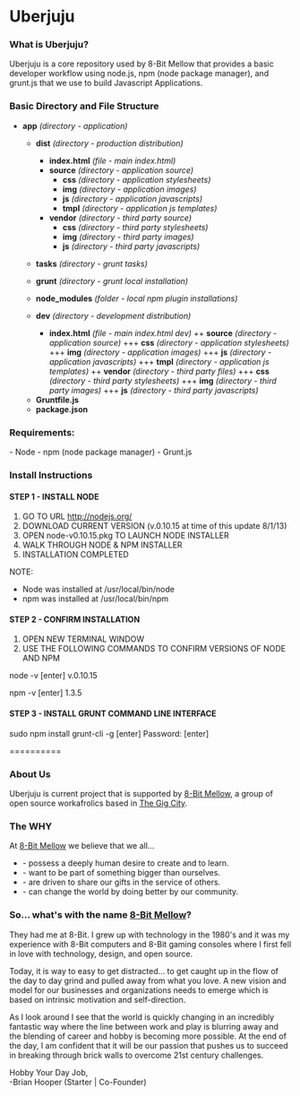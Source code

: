 Uberjuju
========

<h3>What is Uberjuju?</h3>
Uberjuju is a core repository used by 8-Bit Mellow that provides a basic developer workflow using node.js, npm (node package manager), and grunt.js that we use to build Javascript Applications. 

<h3>Basic Directory and File Structure</h3>

+ <b>app</b> <i>(directory - application)</i>
  
  + <b>dist</b> <i>(directory - production distribution)</i>
    - <b>index.html</b> <i>(file - main index.html)</i>
    + <b>source</b> <i>(directory - application source)</i>
      + <b>css</b> <i>(directory - application stylesheets)</i>
      + <b>img</b> <i>(directory - application images)</i>
      + <b>js</b> <i>(directory - application javascripts)</i>
      + <b>tmpl</b> <i>(directory - application js templates)</i>
    + <b>vendor</b>  <i>(directory - third party source)</i>
      + <b>css</b> <i>(directory - third party stylesheets)</i>
      + <b>img</b> <i>(directory - third party images)</i>
      + <b>js</b> <i>(directory - third party javascripts)</i>
  
  + <b>tasks</b> <i>(directory - grunt tasks)</i>
  
  + <b>grunt</b> <i>(directory - grunt local installation)</i>
  
  + <b>node_modules</b> <i>(folder - local npm plugin installations)</i>
  
  + <b>dev</b> <i>(directory - development distribution)</i>
    - <b>index.html</b> <i>(file - main index.html dev)</i>
      ++ <b>source</b> <i>(directory - application source)</i>
        +++ <b>css</b> <i>(directory - application stylesheets)</i>
        +++ <b>img</b> <i>(directory - application images)</i>
        +++ <b>js</b> <i>(directory - application javascripts)</i>
        +++ <b>tmpl</b> <i>(directory - application js templates)</i>
      ++ <b>vendor</b>  <i>(directory - third party files)</i>
        +++ <b>css</b> <i>(directory - third party stylesheets)</i>
        +++ <b>img</b> <i>(directory - third party images)</i>
        +++ <b>js</b> <i>(directory - third party javascripts)</i>
  
  - <b>Gruntfile.js</b>
  - <b>package.json</b>


<h3>Requirements:</h3>
 - Node
 - npm (node package manager)
 - Grunt.js

<h3>Install Instructions</h3>

<h4>STEP 1 - INSTALL NODE</h4>

1. GO TO URL http://nodejs.org/
2. DOWNLOAD CURRENT VERSION (v.0.10.15 at time of this update 8/1/13)
3. OPEN node-v0.10.15.pkg TO LAUNCH NODE INSTALLER
4. WALK THROUGH NODE & NPM INSTALLER
5. INSTALLATION COMPLETED

NOTE:
- Node was installed at /usr/local/bin/node
- npm was installed at /usr/local/bin/npm


<h4>STEP 2 - CONFIRM INSTALLATION</h4>

1. OPEN NEW TERMINAL WINDOW
2. USE THE FOLLOWING COMMANDS TO CONFIRM VERSIONS OF NODE AND NPM

node -v [enter]
v.0.10.15

npm -v [enter]
1.3.5

<h4>STEP 3 - INSTALL GRUNT COMMAND LINE INTERFACE</h4>

sudo npm install grunt-cli -g [enter]
Password: <Password> [enter]



==========
<h3>About Us</h3>
Uberjuju is current project that is supported by <a href="http://8-bit.me" target="_blank">8-Bit Mellow</a>, a group of open source workafrolics based in <a href="http://thegigcity.com" target="_blank">The Gig City</a>.  

<h3>The <b>WHY</b></h3>
At <a href="http://8-bit.me" target="_blank">8-Bit Mellow</a> we believe that we all...
<ul>
	<li>- possess a deeply human desire to create and to learn.</li>
	<li>- want to be part of something bigger than ourselves.</li>
	<li>- are driven to share our gifts in the service of others.</li>
	<li>- can change the world by doing better by our community.</li>
</ul>

<h3>So... what's with the name <a href="http://8-Bit.me" target="_blank">8-Bit Mellow</a>?</h3>
<p>They had me at 8-Bit. I grew up with technology in the 1980's and it was my experience with 8-Bit computers and 8-Bit gaming consoles where I first fell in love with technology, design, and open source.</p>
<p>Today, it is way to easy to get distracted… to get caught up in the flow of the day to day grind and pulled away from what you love. A new vision and model for our businesses and organizations needs to emerge which is based on intrinsic motivation and self-direction.</p>
<p>As I look around I see that the world is quickly changing in an incredibly fantastic way where the line between work and play is blurring away and the blending of career and hobby is becoming more possible.  At the end of the day, I am confident that it will be our passion that pushes us to succeed in breaking through brick walls to overcome 21st century challenges.</p>
<p>Hobby Your Day Job,<br>
-Brian Hooper (Starter | Co-Founder)</p>